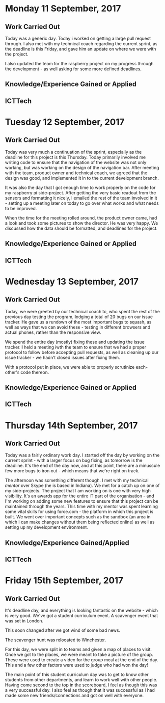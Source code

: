 # Monday 11 September, 2017

## Work Carried Out
Today was a generic day. Today i worked on getting a large pull request through. I also met with my technical coach regarding the current sprint, as the deadline is this Friday, and gave him an update on where we were with the project.

I also updated the team for the raspberry project on my progress through the development - as well asking for some more defined deadlines.

## Knowledge/Experience Gained or Applied

## ICTTech


# Tuesday 12 September, 2017

## Work Carried Out
Today was very much a continuation of the sprint, especially as the deadline for this project is this Thursday. Today primarily involved me writing code to ensure that the navigation of the website was not only working, but was working on the design of the navigation bar. After meeting with the team, product owner and technical coach, we agreed that the design was good, and implemented it in to the current development branch.

It was also the day that I got enough time to work properly on the code for my raspberry pi side-project. After getting the very basic readout from the sensors and formatting it nicely, I emailed the rest of the team involved in it - setting up a meeting later on today to go over what works and what needs to be improved.

When the time for the meeting rolled around, the product owner came, had a look and took some pictures to show the director. He was very happy. We discussed how the data should be formatted, and deadlines for the project.

## Knowledge/Experience Gained or Applied

## ICTTech


# Wednesday 13 September, 2017

## Work Carried Out
Today, we were greeted by our technical coach to, who spent the rest of the previous day testing the program, lodging a total of 20 bugs on our issue tracker. He gave us a rundown of the most important bugs to squash, as well as ways that we can avoid these - testing in different browsers and actual phones, rather than the responsive view.

We spend the entire day (mostly) fixing these and updating the issue tracker. I held a meeting iwth the team to ensure that we had a proper protocol to follow before accepting pull requests, as well as cleaning up our issue tracker - we hadn't closed issues after fixing them.

With a protocol put in place, we were able to properly scrutinize each-other's code thereon.

## Knowledge/Experience Gained or Applied

## ICTTech


# Thursday 14th September, 2017

## Work Carried Out
Today was a fairly ordinary work day. I started off the day by working on the current sprint - with a larger focus on bug fixing, as tomorrow is the deadline. It's the end of the day now, and at this point, there are a minuscule few more bugs to iron out - which means that we're right on track.

The afternoon was something different though. I met with my technical _mentor_ over Skype (he is based in Indiana). We met for a catch up on one of my side-projects. The project that I am working on is one with very high visibility. It's an awards app for the entire IT part of the organisation - and I'm working on adding some new features to ensure that this project can be maintained through the years. This time with my mentor was spent learning some vital skills for using force.com - the platform in which this project is built. We went over important concepts such as the sandbox (an area in which I can make changes without them being reflected online) as well as setting up my development environment.

## Knowledge/Experience Gained/Applied

## ICTTech


# Friday 15th September, 2017

## Work Carried Out
It's deadline day, and everything is looking fantastic on the website - which is very good. We've got a student curriculum event. A scavenger event that was set in London.

This soon changed after we got wind of some bad news.

The scavenger hunt was relocated to Winchester.

For this day, we were split in to teams and given a map of places to visit. Once we got to the places, we were meant to take a picture of the group. These were used to create a video for the group meal at the end of the day. This and a few other factors were used to judge who had won the day!

The main point of this student curriculum day was to get to know other students from other departments, and learn to work well with other people. Having come second to the top in the scoreboard, I feel as though this was a very successful day. I also feel as though that it was successful as I had made some new friends/connections and got on well with everyone.

